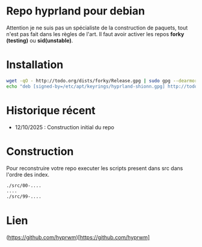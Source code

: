 
# Repo hyprland pour debian

Attention je ne suis pas un spécialiste de la construction de paquets, tout n'est pas fait dans les règles de l'art. 
Il faut avoir activer les repos **forky (testing)** ou **sid(unstable)**. 

# Installation 

~~~bash
wget -qO - http://todo.org/dists/forky/Release.gpg | sudo gpg --dearmor -vo /etc/apt/keyrings/hyprland-shionn.gpg
echo "deb [signed-by=/etc/apt/keyrings/hyprland-shionn.gpg] http://todo.org forky main" | sudo tee /etc/apt/sources.list.d/hyprland-shionn.list
~~~

# Historique récent

- 12/10/2025 : Construction initial du repo

# Construction 
Pour reconstruire votre repo executer les scripts present dans src dans l'ordre des index. 

~~~bash
./src/00-....
....
./src/99-....
~~~ 

# Lien

(https://github.com/hyprwm)[https://github.com/hyprwm]


